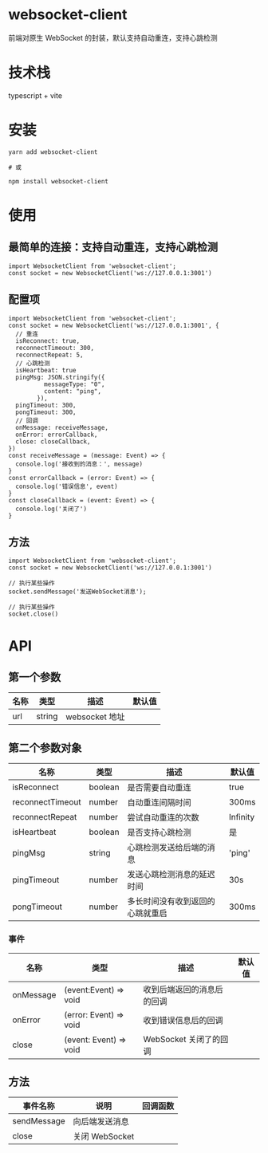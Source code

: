 # websocket-client

前端对原生 WebSocket 的封装，默认支持自动重连，支持心跳检测

# 技术栈

typescript + vite

# 安装

```
yarn add websocket-client

# 或

npm install websocket-client
```

# 使用

## 最简单的连接：支持自动重连，支持心跳检测

```
import WebsocketClient from 'websocket-client';
const socket = new WebsocketClient('ws://127.0.0.1:3001')
```

## 配置项

```
import WebsocketClient from 'websocket-client';
const socket = new WebsocketClient('ws://127.0.0.1:3001', {
  // 重连
  isReconnect: true,
  reconnectTimeout: 300,
  reconnectRepeat: 5,
  // 心跳检测
  isHeartbeat: true
  pingMsg: JSON.stringify({
          messageType: "0",
          content: "ping",
        }),
  pingTimeout: 300,
  pongTimeout: 300,
  // 回调
  onMessage: receiveMessage,
  onError: errorCallback,
  close: closeCallback,
})
const receiveMessage = (message: Event) => {
  console.log('接收到的消息：', message)
}
const errorCallback = (error: Event) => {
  console.log('错误信息', event)
}
const closeCallback = (event: Event) => {
  console.log('关闭了')
}
```

## 方法

```
import WebsocketClient from 'websocket-client';
const socket = new WebsocketClient('ws://127.0.0.1:3001')

// 执行某些操作
socket.sendMessage('发送WebSocket消息');

// 执行某些操作
socket.close()

```

# API

## 第一个参数

| 名称 | 类型   | 描述           | 默认值 |
| ---- | ------ | -------------- | ------ |
| url  | string | websocket 地址 |

## 第二个参数对象

| 名称             | 类型    | 描述                             | 默认值   |
| ---------------- | ------- | -------------------------------- | -------- |
| isReconnect      | boolean | 是否需要自动重连                 | true     |
| reconnectTimeout | number  | 自动重连间隔时间                 | 300ms    |
| reconnectRepeat  | number  | 尝试自动重连的次数               | Infinity |
| isHeartbeat      | boolean | 是否支持心跳检测                 | 是       |
| pingMsg          | string  | 心跳检测发送给后端的消息         | 'ping'   |
| pingTimeout      | number  | 发送心跳检测消息的延迟时间       | 30s      |
| pongTimeout      | number  | 多长时间没有收到返回的心跳就重启 | 300ms    |

### 事件

| 名称      | 类型                   | 描述                       | 默认值 |
| --------- | ---------------------- | -------------------------- | ------ |
| onMessage | (event:Event) => void  | 收到后端返回的消息后的回调 |
| onError   | (error: Event) => void | 收到错误信息后的回调       |
| close     | (event: Event) => void | WebSocket 关闭了的回调     |

## 方法

| 事件名称    | 说明           | 回调函数 |
| ----------- | -------------- | -------- |
| sendMessage | 向后端发送消息 |
| close       | 关闭 WebSocket |
